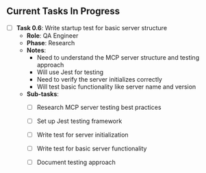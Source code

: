 ## Current Tasks In Progress

- [ ] **Task 0.6**: Write startup test for basic server structure  
  - **Role**: QA Engineer  
  - **Phase**: Research
  - **Notes**:
    - Need to understand the MCP server structure and testing approach
    - Will use Jest for testing
    - Need to verify the server initializes correctly
    - Will test basic functionality like server name and version
  - **Sub-tasks**:
    - [ ] Research MCP server testing best practices
    - [ ] Set up Jest testing framework
    - [ ] Write test for server initialization
    - [ ] Write test for basic server functionality
    - [ ] Document testing approach

